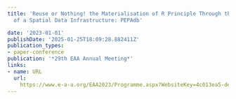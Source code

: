 ```yaml
---
title: 'Reuse or Nothing! the Materialisation of R Principle Through the Implementation
  of a Spatial Data Infrastructure: PEPAdb'

date: '2023-01-01'
publishDate: '2025-01-25T18:09:28.882411Z'
publication_types:
- paper-conference
publication: '*29th EAA Annual Meeting*'
links:
- name: URL
  url: 
    https://www.e-a-a.org/EAA2023/Programme.aspx?WebsiteKey=4c013ea5-de96-432a-85f7-b1800c2303bf&hkey=f73d6cf5-b37e-4836-ad06-2ecea6b58060&Program=3#Program
---
```

